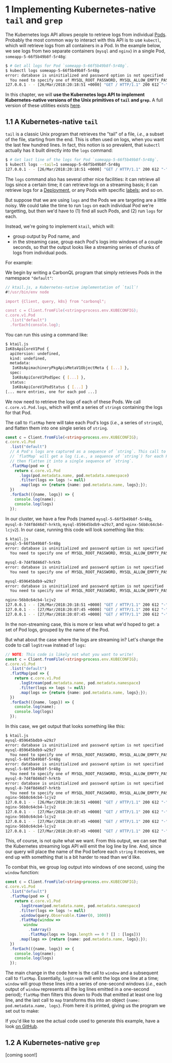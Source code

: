 # **1** Implementing Kubernetes-native `tail` and `grep`

The Kubernetes logs API allows people to retrieve logs from individual [Pods][pod]. Probably the most common way to interact with this API is to use `kubectl`, which will retrieve logs from all containers in a Pod. In the example below, we see logs from two separate containers (`mysql` and `nginx`) in a single Pod, `someapp-5-66f5b49b8f-5r48g`:

```sh
$ # Get all logs for Pod `someapp-5-66f5b49b8f-5r48g`.
$ kubectl logs someapp-5-66f5b49b8f-5r48g
error: database is uninitialized and password option is not specified
  You need to specify one of MYSQL_ROOT_PASSWORD, MYSQL_ALLOW_EMPTY_PASSWORD and MYSQL_RANDOM_ROOT_PASSWORD
127.0.0.1 - - [26/Mar/2018:20:18:51 +0000] "GET / HTTP/1.1" 200 612 "-" "curl/7.38.0" "-"
```

In this chapter, we will **use the Kubernetes logs API to implement Kubernetes-native versions of the Unix primitives of `tail` and `grep`.** A full version of these utilities exists [here][unix].

## **1.1** A Kubernetes-native `tail`

`tail` is a classic Unix program that retrieves the "tail" of a file, _i.e._, a subset of the file, starting from the end. This is often used on logs, when you want the last few hundred lines. In fact, this notion is so prevalent, that `kubectl` actually has it built directly into the `logs` command:

```sh
$ # Get last line of the logs for Pod `someapp-5-66f5b49b8f-5r48g`.
$ kubectl logs --tail=1 someapp-5-66f5b49b8f-5r48g
127.0.0.1 - - [26/Mar/2018:20:18:51 +0000] "GET / HTTP/1.1" 200 612 "-" "curl/7.38.0" "-"
```

The `logs` command also has several other nice facilities: it can retrieve all logs since a certain time; it can retrieve logs on a streaming basis; it can retrieve logs for a [Deployment][deploy], or any Pods with specific [labels][labels]; and so on.

But suppose that we are using `logs` and the Pods we are targeting are a little noisy. We could take the time to run `logs` on each individual Pod we're targetting, but then we'd have to (1) find all such Pods, and (2) run `logs` for each.

Instead, we're going to implement `ktail`, which will:

* group output by Pod name, and
* in the streaming case, group each Pod's logs into windows of a couple seconds, so that the output looks like a streaming series of chunks of logs from individual pods.

For example:

<script src="https://asciinema.org/a/172902.js" id="asciicast-172902" async data-autoplay="true" speed=3 data-loop=1></script>

We begin by writing a CarbonQL program that simply retrieves Pods in the namespace `"default"`:

```typescript
// ktail.js, a Kubernetes-native implementation of `tail`!
#!/usr/bin/env node

import {Client, query, k8s} from "carbonql";

const c = Client.fromFile(<string>process.env.KUBECONFIG);
c.core.v1.Pod
  .list("default")
  .forEach(console.log);
```

You can run this using a command like:

```sh
$ ktail.js
IoK8sApiCoreV1Pod {
  apiVersion: undefined,
  kind: undefined,
  metadata:
   IoK8sApimachineryPkgApisMetaV1ObjectMeta { [...] },
  spec:
   IoK8sApiCoreV1PodSpec { [...] },
  status:
   IoK8sApiCoreV1PodStatus { [...] }
[... more entries, one for each pod ...]
```

We now need to retrieve the logs of each of these Pods. We call `c.core.v1.Pod.logs`, which will emit a series of `string`s containing the logs for that Pod.

The call to `flatMap` here will take each Pod's logs (_i.e._, a series of `string`s), and flatten them into one single series of `string`.

```typescript
const c = Client.fromFile(<string>process.env.KUBECONFIG);
c.core.v1.Pod
  .list("default")
  // A Pod's logs are captured as a sequence of `string`. This call to
  // `flatMap` will get a log (i.e., a sequence of `string`) for each Pod, and
  // then flatten it into a single sequence of `string`.
  .flatMap(pod => {
    return c.core.v1.Pod
      .logs(pod.metadata.name, pod.metadata.namespace)
      .filter(logs => logs != null)
      .map(logs => {return {name: pod.metadata.name, logs};});
  })
  .forEach(({name, logs}) => {
    console.log(name);
    console.log(logs)
  });
```

In our cluster, we have a few Pods (named `mysql-5-66f5b49b8f-5r48g`, `mysql-8-7d4f8d46d7-hrktb`, `mysql-859645bdb9-w29z7`, and `nginx-56b8c64cb4-lcjv2`). In our case, running this code will look something like this:

```sh
$ ktail.js
mysql-5-66f5b49b8f-5r48g
error: database is uninitialized and password option is not specified
  You need to specify one of MYSQL_ROOT_PASSWORD, MYSQL_ALLOW_EMPTY_PASSWORD and MYSQL_RANDOM_ROOT_PASSWORD

mysql-8-7d4f8d46d7-hrktb
error: database is uninitialized and password option is not specified
  You need to specify one of MYSQL_ROOT_PASSWORD, MYSQL_ALLOW_EMPTY_PASSWORD and MYSQL_RANDOM_ROOT_PASSWORD

mysql-859645bdb9-w29z7
error: database is uninitialized and password option is not specified
  You need to specify one of MYSQL_ROOT_PASSWORD, MYSQL_ALLOW_EMPTY_PASSWORD and MYSQL_RANDOM_ROOT_PASSWORD

nginx-56b8c64cb4-lcjv2
127.0.0.1 - - [26/Mar/2018:20:18:51 +0000] "GET / HTTP/1.1" 200 612 "-" "curl/7.38.0" "-"
127.0.0.1 - - [27/Mar/2018:20:07:45 +0000] "GET / HTTP/1.1" 200 612 "-" "curl/7.38.0" "-"
127.0.0.1 - - [27/Mar/2018:20:07:45 +0000] "GET / HTTP/1.1" 200 612 "-" "curl/7.38.0" "-"
```

In the non-streaming case, this is more or less what we'd hoped to get: a set of Pod logs, grouped by the name of the Pod.

But what about the case where the logs are streaming in? Let's change the code to call `logStream` instead of `logs`:

```typescript
// NOTE: This code is likely not what you want to write!
const c = Client.fromFile(<string>process.env.KUBECONFIG);
c.core.v1.Pod
  .list("default")
  .flatMap(pod => {
    return c.core.v1.Pod
      .logStream(pod.metadata.name, pod.metadata.namespace)
      .filter(logs => logs != null)
      .map(logs => {return {name: pod.metadata.name, logs};});
  })
  .forEach(({name, logs}) => {
    console.log(name);
    console.log(logs)
  });
```

In this case, we get output that looks something like this:

```sh
$ ktail.js
mysql-859645bdb9-w29z7
error: database is uninitialized and password option is not specified
mysql-859645bdb9-w29z7
  You need to specify one of MYSQL_ROOT_PASSWORD, MYSQL_ALLOW_EMPTY_PASSWORD and MYSQL_RANDOM_ROOT_PASSWORD
mysql-5-66f5b49b8f-5r48g
error: database is uninitialized and password option is not specified
mysql-5-66f5b49b8f-5r48g
  You need to specify one of MYSQL_ROOT_PASSWORD, MYSQL_ALLOW_EMPTY_PASSWORD and MYSQL_RANDOM_ROOT_PASSWORD
mysql-8-7d4f8d46d7-hrktb
error: database is uninitialized and password option is not specified
mysql-8-7d4f8d46d7-hrktb
  You need to specify one of MYSQL_ROOT_PASSWORD, MYSQL_ALLOW_EMPTY_PASSWORD and MYSQL_RANDOM_ROOT_PASSWORD
nginx-56b8c64cb4-lcjv2
127.0.0.1 - - [26/Mar/2018:20:18:51 +0000] "GET / HTTP/1.1" 200 612 "-" "curl/7.38.0" "-"
nginx-56b8c64cb4-lcjv2
127.0.0.1 - - [27/Mar/2018:20:07:45 +0000] "GET / HTTP/1.1" 200 612 "-" "curl/7.38.0" "-"
nginx-56b8c64cb4-lcjv2
127.0.0.1 - - [27/Mar/2018:20:07:45 +0000] "GET / HTTP/1.1" 200 612 "-" "curl/7.38.0" "-"
nginx-56b8c64cb4-lcjv2
127.0.0.1 - - [27/Mar/2018:20:07:45 +0000] "GET / HTTP/1.1" 200 612 "-" "curl/7.38.0" "-"
```

This, of course, is not quite what we want. From this output, we can see that the Kubernetes streaming logs API will emit the log line by line. And, since our query will place the name of the Pod before each `string` it receives, we end up with something that is a bit harder to read than we'd like.

To combat this, we group log output into windows of one second, using the `window` function:

```typescript
const c = Client.fromFile(<string>process.env.KUBECONFIG);
c.core.v1.Pod
  .list("default")
  .flatMap(pod => {
    return c.core.v1.Pod
      .logStream(pod.metadata.name, pod.metadata.namespace)
      .filter(logs => logs != null)
      .window(query.Observable.timer(0, 1000))
      .flatMap(window =>
        window
          .toArray()
          .flatMap(logs => logs.length == 0 ? [] : [logs]))
      .map(logs => {return {name: pod.metadata.name, logs};});
  })
  .forEach(({name, logs}) => {
    console.log(name);
    console.log(logs)
  });
```

The main change in the code here is the call to `window` and a subsequent call to `flatMap`. Essentially, `logStream` will emit the logs one line at a time; `window` will group these lines into a series of one-second windows (_i.e._, each output of `window` represents all the log lines emitted in a one-second period); `flatMap` then filters this down to Pods that emitted at least one log line, and the last call to `map` transforms this into an object `{name: pod.metadata.name, logs}`. From here it is printed, giving us the program we set out to make:

<script src="https://asciinema.org/a/172902.js" id="asciicast-172902" async data-autoplay="true" speed=3 data-loop=1></script>

If you'd like to see the actual code used to generate this example, have a look [on GitHub][unix].

## **1.2** A Kubernetes-native `grep`

[coming soon!]

<!-- [^1]: One of the authors of CarbonQL began his career working on the Rx3 core team (back when the "official" Rx was implemented in C#, and implementations in other languages had suffixes like RxJS, RxJava, _etc._). This is one of the reasons it's so heavily used in the client API. -->

[pod]: https://kubernetes.io/docs/concepts/workloads/pods/pod/
[unix]: https://github.com/carbonql/carbon-ts/tree/master/examples/unix
[deploy]: https://kubernetes.io/docs/concepts/workloads/controllers/deployment/
[labels]: https://kubernetes.io/docs/concepts/overview/working-with-objects/labels/
[rxjs]: http://reactivex.io/rxjs/
